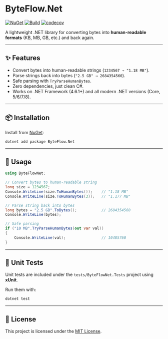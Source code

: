 # ByteFlow.Net

[![NuGet](https://img.shields.io/nuget/v/ByteFlow.Net.svg)](https://www.nuget.org/packages/ByteFlow.Net)
[![Build](https://github.com/AndrewClements84/ByteFlow.Net/actions/workflows/dotnet.yml/badge.svg)](https://github.com/AndrewClements84/ByteFlow.Net/actions)
[![codecov](https://codecov.io/gh/AndrewClements84/ByteFlow.Net/branch/master/graph/badge.svg)](https://codecov.io/gh/AndrewClements84/ByteFlow.Net)

A lightweight .NET library for converting bytes into **human-readable formats** (KB, MB, GB, etc.) and back again.

---

## ✨ Features

- Convert bytes into human-readable strings (`1234567 → "1.18 MB"`).
- Parse strings back into bytes (`"2.5 GB" → 2684354560`).
- Safe parsing with `TryParseHumanBytes`.
- Zero dependencies, just clean C#.
- Works on .NET Framework (4.6.1+) and all modern .NET versions (Core, 5/6/7/8).

---

## 📦 Installation

Install from [NuGet](https://www.nuget.org/packages/ByteFlow.Net):

```sh
dotnet add package ByteFlow.Net
```

---

## 🚀 Usage

```csharp
using ByteFlowNet;

// Convert bytes to human-readable string
long size = 1234567;
Console.WriteLine(size.ToHumanBytes());    // "1.18 MB"
Console.WriteLine(size.ToHumanBytes(3));   // "1.177 MB"

// Parse string back into bytes
long bytes = "2.5 GB".ToBytes();           // 2684354560
Console.WriteLine(bytes);

// Safe parsing
if ("10 MB".TryParseHumanBytes(out var val))
{
    Console.WriteLine(val);                // 10485760
}
```

---

## 🧪 Unit Tests

Unit tests are included under the `tests/ByteFlowNet.Tests` project using **xUnit**.

Run them with:

```sh
dotnet test
```

---

## 📄 License

This project is licensed under the [MIT License](LICENSE).
